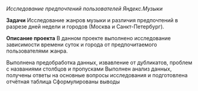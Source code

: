 *Исследование предпочтений пользователей Яндекс.Музыки*

**Задачи**
Исследование жанров музыки и различия предпочтений в разрезе дней недели и городов (Москва и Санкт-Петербург).


**Описание проекта**
В данном проекте выполнено исследование зависимости времени суток и города от предпочитаемого пользователями жанра.

Выполнена предобработка данных, извавление от дубликатов, проблем с названиями столбцов и пропусками
Выполнен анализ данных, получены ответы на основные вопросы исследования и подготовлена отчётная таблица
Сформулированы выводы
